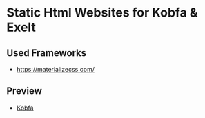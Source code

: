 
# Static Html Websites for Kobfa & Exelt

## Used Frameworks
  * https://materializecss.com/



## Preview
  * [Kobfa](http://exelt-net.github.io/kobfa/index.html)

